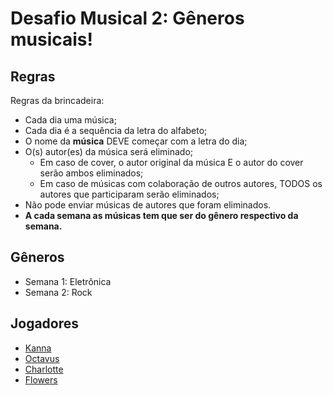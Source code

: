 # Desafio Musical 2: Gêneros musicais!
## Regras
Regras da brincadeira:
- Cada dia uma música;
- Cada dia é a sequência da letra do alfabeto;
- O nome da **música** DEVE começar com a letra do dia;
- O(s) autor(es) da música será eliminado;
	- Em caso de cover, o autor original da música E o autor do cover serão ambos eliminados;
	- Em caso de músicas com colaboração de outros autores, TODOS os autores que participaram serão eliminados;
- Não pode enviar músicas de autores que foram eliminados.
- **A cada semana as músicas tem que ser do gênero respectivo da semana.**

## Gêneros
- Semana 1: Eletrônica
- Semana 2: Rock

## Jogadores
- [Kanna](Jogadores/Kanna.md)
- [Octavus](Jogadores/Octavus.md)
- [Charlotte](Jogadores/Charlotte.md)
- [Flowers](Jogadores/Flowers.md)


